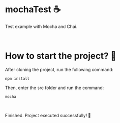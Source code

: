 # mochaTest ☕
Test example with Mocha and Chai.

<br>

<h1>How to start the project? 🤔</h1>
<p>After cloning the project, run the following command:</p>

```
npm install
```

Then, enter the src folder and run the command:

```
mocha
```

<br>

Finished. Project executed successfully! 🚀
